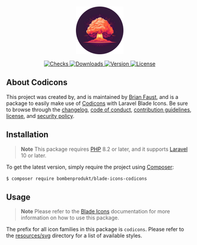 <p align="center">
    <a href="https://bombenprodukt.com" target="_blank">
        <img src="https://raw.githubusercontent.com/BombenProdukt/assets/main/logo-text.svg" width="128" alt="BombenProdukt Logo" />
    </a>
</p>

<p align="center">
    <a href="https://github.com/faustbrian/blade-icons-codicons/actions">
        <img src="https://badge.sh/github/check-runs/BombenProdukt/blade-icons-codicons" alt="Checks" />
    </a>
    <a href="https://packagist.org/packages/bombenprodukt/blade-icons-codicons">
        <img src="https://badge.sh/packagist/downloads/BombenProdukt/blade-icons-codicons" alt="Downloads" />
    </a>
    <a href="https://packagist.org/packages/bombenprodukt/blade-icons-codicons">
        <img src="https://badge.sh/packagist/version/BombenProdukt/blade-icons-codicons" alt="Version" />
    </a>
    <a href="https://packagist.org/packages/bombenprodukt/blade-icons-codicons">
        <img src="https://badge.sh/packagist/license/BombenProdukt/blade-icons-codicons" alt="License" />
    </a>
</p>

## About Codicons

This project was created by, and is maintained by [Brian Faust](https://github.com/faustbrian), and is a package to easily make use of [Codicons](https://github.com/microsoft/vscode-codicons) with Laravel Blade Icons. Be sure to browse through the [changelog](CHANGELOG.md), [code of conduct](.github/CODE_OF_CONDUCT.md), [contribution guidelines](.github/CONTRIBUTING.md), [license](LICENSE), and [security policy](.github/SECURITY.md).

## Installation

> **Note**
> This package requires [PHP](https://www.php.net/) 8.2 or later, and it supports [Laravel](https://laravel.com/) 10 or later.

To get the latest version, simply require the project using [Composer](https://getcomposer.org/):

```bash
$ composer require bombenprodukt/blade-icons-codicons
```

## Usage

> **Note**
> Please refer to the [Blade Icons](https://github.com/faustbrian/blade-icons) documentation for more information on how to use this package.

The prefix for all icon families in this package is `codicons`. Please refer to the [resources/svg](/resources/svg) directory for a list of available styles.
